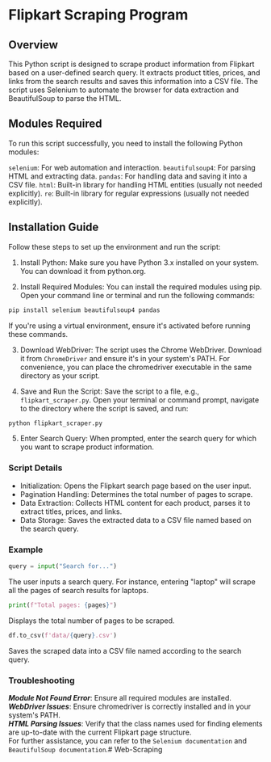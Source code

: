 # Flipkart Scraping Program 
## Overview
This Python script is designed to scrape product information from Flipkart based on a user-defined search query. It extracts product titles, prices, and links from the search results and saves this information into a CSV file. The script uses Selenium to automate the browser for data extraction and BeautifulSoup to parse the HTML.

## Modules Required
To run this script successfully, you need to install the following Python modules:

`selenium`: For web automation and interaction.
`beautifulsoup4`: For parsing HTML and extracting data.
`pandas`: For handling data and saving it into a CSV file.
`html`: Built-in library for handling HTML entities (usually not needed explicitly).
`re`: Built-in library for regular expressions (usually not needed explicitly).

## Installation Guide
Follow these steps to set up the environment and run the script:

1. Install Python:
Make sure you have Python 3.x installed on your system. You can download it from python.org.

2. Install Required Modules:
You can install the required modules using pip. Open your command line or terminal and run the following commands:

```bash
pip install selenium beautifulsoup4 pandas
```
If you're using a virtual environment, ensure it's activated before running these commands.

3. Download WebDriver:
The script uses the Chrome WebDriver. Download it from `ChromeDriver` and ensure it's in your system's PATH. For convenience, you can place the chromedriver executable in the same directory as your script.

4. Save and Run the Script:
Save the script to a file, e.g., `flipkart_scraper.py`. Open your terminal or command prompt, navigate to the directory where the script is saved, and run:

```bash
python flipkart_scraper.py
```
5. Enter Search Query:
When prompted, enter the search query for which you want to scrape product information.

### Script Details
* Initialization: Opens the Flipkart search page based on the user input.
* Pagination Handling: Determines the total number of pages to scrape.
* Data Extraction: Collects HTML content for each product, parses it to extract titles, prices, and links.
* Data Storage: Saves the extracted data to a CSV file named based on the search query.
### Example

```python
query = input("Search for...")
```
The user inputs a search query. For instance, entering "laptop" will scrape all the pages of search results for laptops.

```python
print(f"Total pages: {pages}")
```
Displays the total number of pages to be scraped.

```python
df.to_csv(f'data/{query}.csv')
```
Saves the scraped data into a CSV file named according to the search query.

### Troubleshooting
***Module Not Found Error***: Ensure all required modules are installed.\
***WebDriver Issues***: Ensure chromedriver is correctly installed and in your system's PATH.\
***HTML Parsing Issues***: Verify that the class names used for finding elements are up-to-date with the current Flipkart page structure.\
For further assistance, you can refer to the `Selenium documentation` and `BeautifulSoup documentation`.# Web-Scraping
